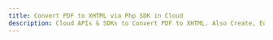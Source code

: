 ---title: Convert PDF to XHTML via Php SDK in Clouddescription: Cloud APIs & SDKs to Convert PDF to XHTML. Also Create, Edit & Render Microsoft Word & OpenOffice documents in the Cloud.---